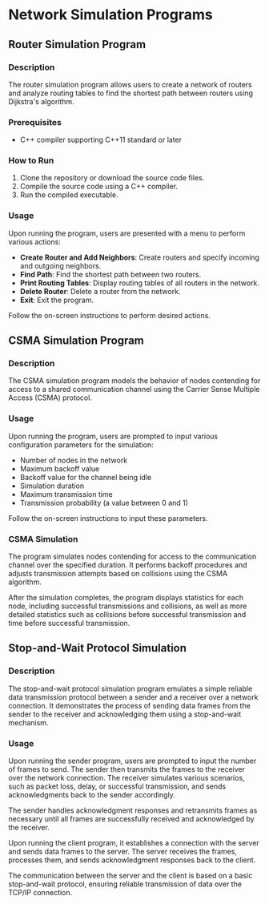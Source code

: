 # Network Simulation Programs


## Router Simulation Program

### Description

The router simulation program allows users to create a network of routers and analyze routing tables to find the shortest path between routers using Dijkstra's algorithm.

### Prerequisites

- C++ compiler supporting C++11 standard or later

### How to Run

1. Clone the repository or download the source code files.
2. Compile the source code using a C++ compiler.
3. Run the compiled executable.

### Usage

Upon running the program, users are presented with a menu to perform various actions:

- **Create Router and Add Neighbors**: Create routers and specify incoming and outgoing neighbors.
- **Find Path**: Find the shortest path between two routers.
- **Print Routing Tables**: Display routing tables of all routers in the network.
- **Delete Router**: Delete a router from the network.
- **Exit**: Exit the program.

Follow the on-screen instructions to perform desired actions.



## CSMA Simulation Program

### Description

The CSMA simulation program models the behavior of nodes contending for access to a shared communication channel using the Carrier Sense Multiple Access (CSMA) protocol.


### Usage

Upon running the program, users are prompted to input various configuration parameters for the simulation:

- Number of nodes in the network
- Maximum backoff value
- Backoff value for the channel being idle
- Simulation duration
- Maximum transmission time
- Transmission probability (a value between 0 and 1)

Follow the on-screen instructions to input these parameters.

### CSMA Simulation

The program simulates nodes contending for access to the communication channel over the specified duration. It performs backoff procedures and adjusts transmission attempts based on collisions using the CSMA algorithm.

After the simulation completes, the program displays statistics for each node, including successful transmissions and collisions, as well as more detailed statistics such as collisions before successful transmission and time before successful transmission.


## Stop-and-Wait Protocol Simulation

### Description

The stop-and-wait protocol simulation program emulates a simple reliable data transmission protocol between a sender and a receiver over a network connection. It demonstrates the process of sending data frames from the sender to the receiver and acknowledging them using a stop-and-wait mechanism.


### Usage

Upon running the sender program, users are prompted to input the number of frames to send. The sender then transmits the frames to the receiver over the network connection. The receiver simulates various scenarios, such as packet loss, delay, or successful transmission, and sends acknowledgments back to the sender accordingly.

The sender handles acknowledgment responses and retransmits frames as necessary until all frames are successfully received and acknowledged by the receiver.


Upon running the client program, it establishes a connection with the server and sends data frames to the server. The server receives the frames, processes them, and sends acknowledgment responses back to the client.

The communication between the server and the client is based on a basic stop-and-wait protocol, ensuring reliable transmission of data over the TCP/IP connection.

